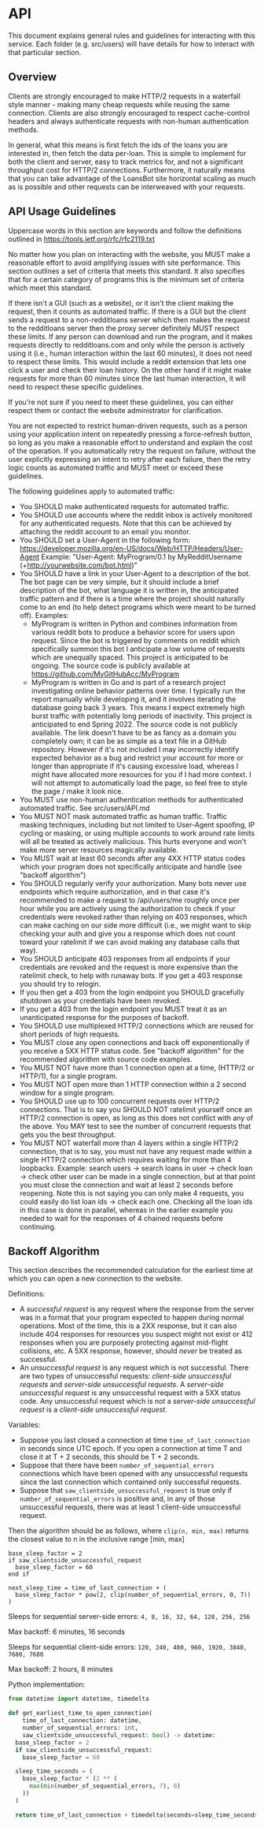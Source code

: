 # API

This document explains general rules and guidelines for interacting with this
service. Each folder (e.g. src/users) will have details for how to interact with
that particular section.

## Overview

Clients are strongly encouraged to make HTTP/2 requests in a waterfall style
manner - making many cheap requests while reusing the same connection. Clients
are also strongly encouraged to respect cache-control headers and always
authenticate requests with non-human authentication methods.

In general, what this means is first fetch the ids of the loans you are
interested in, then fetch the data per-loan. This is simple to implement for
both the client and server, easy to track metrics for, and not a significant
throughput cost for HTTP/2 connections. Furthermore, it naturally means that you
can take advantage of the LoansBot site horizontal scaling as much as is
possible and other requests can be interweaved with your requests.

## API Usage Guidelines

Uppercase words in this section are keywords and follow the definitions
outlined in https://tools.ietf.org/rfc/rfc2119.txt

No matter how you plan on interacting with the website, you MUST make a
reasonable effort to avoid amplifying issues with site performance. This section
outlines a set of criteria that meets this standard. It also specifies that for
a certain category of programs this is the minimum set of criteria which meet
this standard.

If there isn't a GUI (such as a website), or it isn't the client making the
request, then it counts as automated traffic. If there is a GUI but the client
sends a request to a non-redditloans server which then makes the request to the
redditloans server then the proxy server definitely MUST respect these limits.
If any person can download and run the program, and it makes requests directly
to redditloans.com and only while the person is actively using it (i.e., human
interaction within the last 60 minutes), it does not need to respect these
limits. This would include a reddit extension that lets one click a user and
check their loan history. On the other hand if it might make requests for more
than 60 minutes since the last human interaction, it will need to respect these
specific guidelines.

If you're not sure if you need to meet these guidelines, you can either
respect them or contact the website administrator for clarification.

You are not expected to restrict human-driven requests, such as a person using
your application intent on repeatedly pressing a force-refresh button, so long
as you make a reasonable effort to understand and explain the cost of the
operation. If you automatically retry the request on failure, without the user
explicitly expressing an intent to retry after each failure, then the retry
logic counts as automated traffic and MUST meet or exceed these guidelines.

The following guidelines apply to automated traffic:

- You SHOULD make authenticated requests for automated traffic.
- You SHOULD use accounts where the reddit inbox is actively monitored
  for any authenticated requests. Note that this can be achieved by
  attaching the reddit account to an email you monitor.
- You SHOULD set a User-Agent in the following form:
  https://developer.mozilla.org/en-US/docs/Web/HTTP/Headers/User-Agent
  Example:
    "User-Agent: MyProgram/0.1 by MyRedditUsername (+http://yourwebsite.com/bot.html)"
- You SHOULD have a link in your User-Agent to a description of the bot. The bot
  page can be very simple, but it should include a brief description of the bot,
  what language it is written in, the anticipated traffic pattern and if there
  is a time where the project should naturally come to an end (to help detect
  programs which were meant to be turned off).
  Examples:
  + MyProgram is written in Python and combines information from various reddit
    bots to produce a behavior score for users upon request. Since the bot is
    triggered by comments on reddit which specifically summon this bot I
    anticipate a low volume of requests which are unequally spaced. This project
    is anticipated to be ongoing. The source code is publicly available at
    https://github.com/MyGitHubAcc/MyProgram
  + MyProgram is written in Go and is part of a research project investigating
    online behavior patterns over time. I typically run the report manually
    while developing it, and it involves iterating the database going back 3
    years. This means I expect extremely high burst traffic with potentially
    long periods of inactivity. This project is anticipated to end Spring 2022.
    The source code is not publicly available.
  The link doesn't have to be as fancy as a domain you completely own; it can
  be as simple as a text file in a GitHub repository. However if it's not
  included I may incorrectly identify expected behavior as a bug and restrict
  your account for more or longer than appropriate if it's causing excessive
  load, whereas I might have allocated more resources for you if I had more
  context. I will not attempt to automatically load the page, so feel free to
  style the page / make it look nice.
- You MUST use non-human authentication methods for authenticated automated
  traffic. See src/users/API.md
- You MUST NOT mask automated traffic as human traffic. Traffic masking
  techniques, including but not limited to User-Agent spoofing, IP cycling or
  masking, or using multiple accounts to work around rate limits will all be
  treated as actively malicious. This hurts everyone and won't make more server
  resources magically available.
- You MUST wait at least 60 seconds after any 4XX HTTP status codes which your
  program does not specifically anticipate and handle (see "backoff algorithm")
- You SHOULD regularly verify your authorization. Many bots never use endpoints
  which require authorization, and in that case it's recommended to make a
  request to /api/users/me roughly once per hour while you are actively using
  the authorization to check if your credentials were revoked rather than
  relying on 403 responses, which can make caching on our side more difficult
  (i.e., we might want to skip checking your auth and give you a response which
  does not count toward your ratelimit if we can avoid making any database calls
  that way).
- You SHOULD anticipate 403 responses from all endpoints if your credentials are
  revoked and the request is more expensive than the ratelimit check, to help
  with runaway bots. If you get a 403 response you should try to relogin.
- If you then get a 403 from the login endpoint you SHOULD gracefully shutdown
  as your credentials have been revoked.
- If you get a 403 from the login endpoint you MUST treat it as an
  unanticipated response for the purposes of backoff.
- You SHOULD use multiplexed HTTP/2 connections which are reused for short
  periods of high requests.
- You MUST close any open connections and back off exponentionally if you
  receive a 5XX HTTP status code. See "backoff algorithm" for the recommended
  algorithm with source code examples.
- You MUST NOT have more than 1 connection open at a time, (HTTP/2 or HTTP/1),
  for a single program.
- You MUST NOT open more than 1 HTTP connection within a 2 second window for a
  single program.
- You SHOULD use up to 100 concurrent requests over HTTP/2 connections. That is
  to say you SHOULD NOT ratelimit yourself once an HTTP/2 connection is open, as
  long as this does not conflict with any of the above. You MAY test to see the
  number of concurrent requests that gets you the best throughput.
- You MUST NOT waterfall more than 4 layers within a single HTTP/2 connection,
  that is to say, you must not have any request made within a single HTTP/2
  connection which requires waiting for more than 4 loopbacks. Example: search
  users -> search loans in user -> check loan -> check other user can be made in
  a single connection, but at that point you must close the connection and wait
  at least 2 seconds before reopening. Note this is not saying you can only make
  4 requests, you could easily do list loan ids -> check each one. Checking all
  the loan ids in this case is done in parallel, whereas in the earlier example
  you needed to wait for the responses of 4 chained requests before continuing.


## Backoff Algorithm

This section describes the recommended calculation for the earliest time at
which you can open a new connection to the website.

Definitions:

- A *successful request* is any request where the response from the server was
  in a format that your program expected to happen during normal operations.
  Most of the time, this is a 2XX response, but it can also include 404
  responses for resources you suspect might not exist or 412 responses when you
  are purposely protecting against mid-flight collisions, etc. A 5XX response,
  however, should _never_ be treated as successful.
- An *unsuccessful request* is any request which is not successful. There are
  two types of unsuccessful requests: *client-side unsuccessful requests* and
  *server-side unsuccessful requests*. A *server-side unsuccessful request* is
  any unsuccessful request with a 5XX status code. Any unsuccessful request
  which is not a *server-side unsuccessful request* is a
  *client-side unsuccessful request*.

Variables:

- Suppose you last closed a connection at time `time_of_last_connection` in
  seconds since UTC epoch. If you open a connection at time T and close it
  at T + 2 seconds, this should be T + 2 seconds.
- Suppose that there have been `number_of_sequential_errors` connections which
  have been opened with any unsuccessful requests since the last connection
  which contained only successful requests.
- Suppose that `saw_clientside_unsuccessful_request` is true only if
  `number_of_sequential_errors` is positive and, in any of those unsuccessful
  requests, there was at least 1 client-side unsuccessful request.


Then the algorithm should be as follows, where `clip(n, min, max)` returns
the closest value to n in the inclusive range [min, max]

```
base_sleep_factor = 2
if saw_clientside_unsuccessful_request
  base_sleep_factor = 60
end if

next_sleep_time = time_of_last_connection + (
  base_sleep_factor * pow(2, clip(number_of_sequential_errors, 0, 7))
)
```

Sleeps for sequential server-side errors:
`4, 8, 16, 32, 64, 128, 256, 256`

Max backoff: 6 minutes, 16 seconds

Sleeps for sequential client-side errors:
`120, 240, 480, 960, 1920, 3840, 7680, 7680`

Max backoff: 2 hours, 8 minutes

Python implementation:

```py
from datetime import datetime, timedelta

def get_earliest_time_to_open_connection(
    time_of_last_connection: datetime,
    number_of_sequential_errors: int,
    saw_clientside_unsuccessful_request: bool) -> datetime:
  base_sleep_factor = 2
  if saw_clientside_unsuccessful_request:
    base_sleep_factor = 60

  sleep_time_seconds = (
    base_sleep_factor * (2 ** (
      max(min(number_of_sequential_errors, 7), 0)
    ))
  )

  return time_of_last_connection + timedelta(seconds=sleep_time_seconds)
```